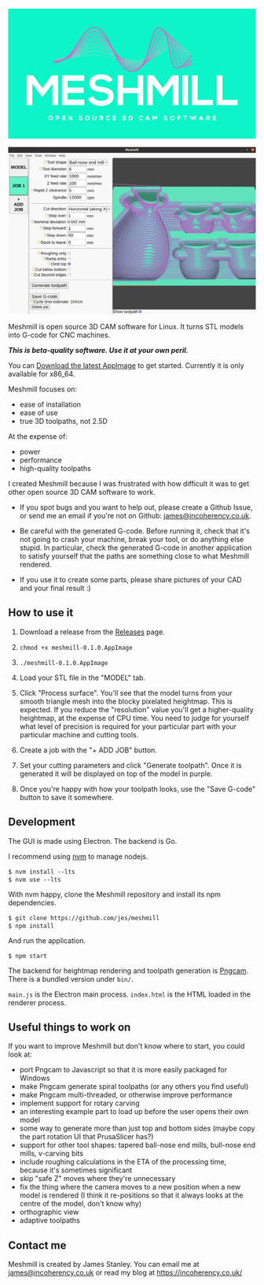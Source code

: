 ![Meshmill](img/logo.png)

![Screenshot](img/screenshot.png)

Meshmill is open source 3D CAM software for Linux. It turns STL models into G-code for CNC machines.

***This is beta-quality software. Use it at your own peril.***

You can [Download the latest AppImage](https://github.com/jes/meshmill/releases) to get started.
Currently it is only available for x86_64.

Meshmill focuses on:

 * ease of installation
 * ease of use
 * true 3D toolpaths, not 2.5D

At the expense of:

 * power
 * performance
 * high-quality toolpaths

I created Meshmill because I was frustrated with how difficult it was to get other open source
3D CAM software to work.

* If you spot bugs and you want to help out, please
create a Github Issue, or send me an email if you're not on Github: james@incoherency.co.uk.

* Be careful with the generated G-code. Before running it, check that it's not going to crash your machine, break your tool, or
do anything else stupid. In particular, check the generated G-code in another application to satisfy yourself that the
paths are something close to what Meshmill rendered.

* If you use it to create some parts, please share pictures of your CAD and your final result :)

## How to use it

1. Download a release from the [Releases](https://github.com/jes/meshmill/releases) page.

2. `chmod +x meshmill-0.1.0.AppImage`

3. `./meshmill-0.1.0.AppImage`

4. Load your STL file in the "MODEL" tab.

5. Click "Process surface". You'll see that the model turns from your smooth triangle mesh into the blocky pixelated heightmap.
This is expected. If you reduce the "resolution" value you'll get a higher-quality heightmap, at the expense of CPU time.
You need to judge for yourself what level of precision is required for your particular part with your particular machine
and cutting tools.

6. Create a job with the "+ ADD JOB" button.

7. Set your cutting parameters and click "Generate toolpath". Once it is generated it will be displayed on
top of the model in purple.

8. Once you're happy with how your toolpath looks, use the "Save G-code" button to save it somewhere.

## Development

The GUI is made using Electron. The backend is Go.

I recommend using [nvm](https://github.com/nvm-sh/nvm) to manage nodejs.

    $ nvm install --lts
    $ nvm use --lts

With nvm happy, clone the Meshmill repository and install its npm dependencies.

    $ git clone https://github.com/jes/meshmill
    $ npm install

And run the application.

    $ npm start

The backend for heightmap rendering and toolpath generation is [Pngcam](https://github.com/jes/pngcam).
There is a bundled version under `bin/`.

`main.js` is the Electron main process. `index.html` is the HTML loaded in the renderer process.

## Useful things to work on

If you want to improve Meshmill but don't know where to start, you could look at:

 * port Pngcam to Javascript so that it is more easily packaged for Windows
 * make Pngcam generate spiral toolpaths (or any others you find useful)
 * make Pngcam multi-threaded, or otherwise improve performance
 * implement support for rotary carving
 * an interesting example part to load up before the user opens their own model
 * some way to generate more than just top and bottom sides (maybe copy the part rotation UI that PrusaSlicer has?)
 * support for other tool shapes: tapered ball-nose end mills, bull-nose end mills, v-carving bits
 * include roughing calculations in the ETA of the processing time, because it's sometimes significant
 * skip "safe Z" moves where they're unnecessary
 * fix the thing where the camera moves to a new position when a new model is rendered (I think it re-positions so
   that it always looks at the centre of the model, don't know why)
 * orthographic view
 * adaptive toolpaths

## Contact me

Meshmill is created by James Stanley. You can email me at james@incoherency.co.uk or read my blog at
https://incoherency.co.uk/

